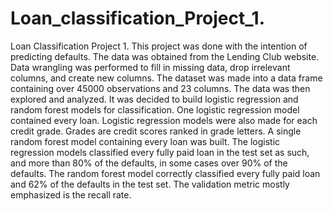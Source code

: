 # Loan_classification_Project_1.
Loan Classification Project 1.
This project was done with the intention of predicting defaults. The data was obtained from the Lending Club website. 
Data wrangling was performed to fill in missing data, drop irrelevant columns, and create new columns. The dataset was 
made into a data frame containing over 45000 observations and 23 columns. The data was then explored and analyzed. It was 
decided to build logistic regression and random forest models for classification. One logistic regression model contained every loan. Logistic regression models were also made for each credit grade. Grades are credit scores ranked in grade letters. A single random forest model containing every loan was built. The 
logistic regression models classified every fully paid loan in the test set as such, and more than 80% of the defaults, in some 
cases over 90% of the defaults. The random forest model correctly classified every fully paid loan and 62% of the defaults in the test set. The
validation metric mostly emphasized is the recall rate. 
